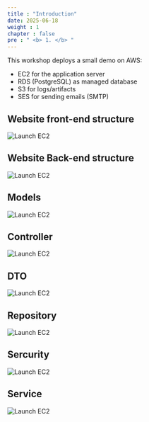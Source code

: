 ```yaml
---
title : "Introduction"
date: 2025-06-18
weight : 1 
chapter : false
pre : " <b> 1. </b> "
---
```

This workshop deploys a small demo on AWS:
- EC2 for the application server
- RDS (PostgreSQL) as managed database
- S3 for logs/artifacts
- SES for sending emails (SMTP)

## Website front-end structure
![Launch EC2](/github.io.workshop/images/pj/001.png)
## Website Back-end structure
![Launch EC2](/github.io.workshop/images/pj/002.png)
## Models
![Launch EC2](/github.io.workshop/images/pj/003.png)
## Controller
![Launch EC2](/github.io.workshop/images/pj/004.png)
## DTO
![Launch EC2](/github.io.workshop/images/pj/005.png)
## Repository
![Launch EC2](/github.io.workshop/images/pj/006.png)
## Sercurity
![Launch EC2](/github.io.workshop/images/pj/007.png)
## Service
![Launch EC2](/github.io.workshop/images/pj/008.png)